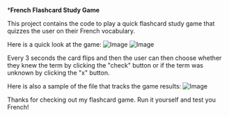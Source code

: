 ***French Flashcard Study Game**

This project contains the code to play a quick flashcard study game that quizzes the user on their French vocabulary. 

Here is a quick look at the game:
![Image](https://github.com/user-attachments/assets/9497fa96-ac78-4a80-972f-34a22030b34f)
![Image](https://github.com/user-attachments/assets/812f30c4-f759-4dce-9dd0-3e9c51bb687c)

Every 3 seconds the card flips and then the user can then choose whether they knew the term by clicking the "check" button or if the term was unknown by clicking the "x" button.

Here is also a sample of the file that tracks the game results:
![Image](https://github.com/user-attachments/assets/829ebd5c-a69f-41b0-9b0c-ea8f6f8b30e2)

Thanks for checking out my flashcard game. Run it yourself and test you French!
